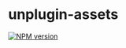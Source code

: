 # unplugin-assets

[![NPM version](https://img.shields.io/npm/v/unplugin-assets?color=a1b858&label=)](https://www.npmjs.com/package/unplugin-assets)
